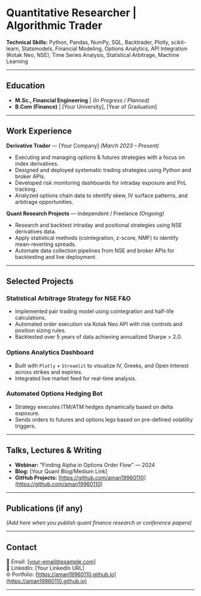 # Quantitative Researcher | Algorithmic Trader

**Technical Skills:** Python, Pandas, NumPy, SQL, Backtrader, Plotly, scikit-learn, Statsmodels, Financial Modeling, Options Analytics, API Integration (Kotak Neo, NSE), Time Series Analysis, Statistical Arbitrage, Machine Learning

---

## Education
- **M.Sc., Financial Engineering** | *(In Progress / Planned)*  
- **B.Com (Finance)** | [Your University], [Year of Graduation]  

---

## Work Experience

**Derivative Trader** — [Your Company] *(March 2023 – Present)*  
- Executing and managing options & futures strategies with a focus on index derivatives.  
- Designed and deployed systematic trading strategies using Python and broker APIs.  
- Developed risk monitoring dashboards for intraday exposure and PnL tracking.  
- Analyzed options chain data to identify skew, IV surface patterns, and arbitrage opportunities.

**Quant Research Projects** — Independent / Freelance *(Ongoing)*  
- Research and backtest intraday and positional strategies using NSE derivatives data.  
- Apply statistical methods (cointegration, z-score, NMF) to identify mean-reverting spreads.  
- Automate data collection pipelines from NSE and broker APIs for backtesting and live deployment.  

---

## Selected Projects

### **Statistical Arbitrage Strategy for NSE F&O**
- Implemented pair trading model using cointegration and half-life calculations.  
- Automated order execution via Kotak Neo API with risk controls and position sizing rules.  
- Backtested over 5 years of data achieving annualized Sharpe > 2.0.

### **Options Analytics Dashboard**
- Built with `Plotly` + `Streamlit` to visualize IV, Greeks, and Open Interest across strikes and expiries.  
- Integrated live market feed for real-time analysis.

### **Automated Options Hedging Bot**
- Strategy executes ITM/ATM hedges dynamically based on delta exposure.  
- Sends orders to futures and options legs based on pre-defined volatility triggers.

---

## Talks, Lectures & Writing
- **Webinar:** "Finding Alpha in Options Order Flow" — 2024  
- **Blog:** [Your Quant Blog/Medium Link]  
- **GitHub Projects:** [https://github.com/aman19960110](https://github.com/aman19960110)

---

## Publications (if any)
*(Add here when you publish quant finance research or conference papers)*

---

## Contact
📧 Email: [your-email@example.com]  
🔗 LinkedIn: [Your LinkedIn URL]  
🌐 Portfolio: [https://aman19960110.github.io](https://aman19960110.github.io)  

---
